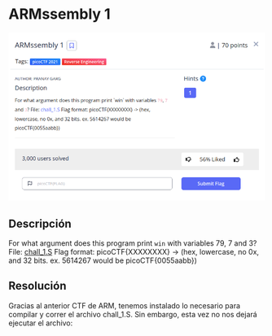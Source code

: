 # ARMssembly 1
![Descripcion del CTF](img/description.png)

## Descripción
For what argument does this program print `win` with variables 79, 7 and 3? File: [chall_1.S](https://mercury.picoctf.net/static/eee77057c05086ff8bc47748cb1657ff/chall_1.S) Flag format: picoCTF{XXXXXXXX} -> (hex, lowercase, no 0x, and 32 bits. ex. 5614267 would be picoCTF{0055aabb})

## Resolución
Gracias al anterior CTF de ARM, tenemos instalado lo necesario para compilar y correr el archivo chall_1.S. Sin embargo, esta vez no nos dejará ejecutar el archivo: